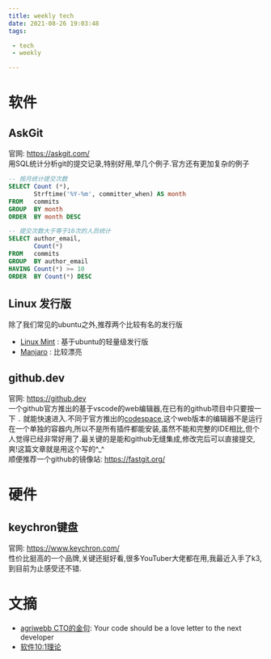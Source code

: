 ```yaml
---
title: weekly tech
date: 2021-08-26 19:03:48
tags:

 - tech
 - weekly

---
```


# 软件

## AskGit
官网: https://askgit.com/  
用SQL统计分析git的提交记录,特别好用,举几个例子.官方还有更加复杂的例子

```sql
-- 按月统计提交次数
SELECT Count (*),
       Strftime('%Y-%m', committer_when) AS month
FROM   commits
GROUP  BY month
ORDER  BY month DESC

-- 提交次数大于等于10次的人员统计
SELECT author_email,
       Count(*)
FROM   commits
GROUP  BY author_email
HAVING Count(*) >= 10
ORDER  BY Count(*) DESC 

```

## Linux 发行版
除了我们常见的ubuntu之外,推荐两个比较有名的发行版

- [Linux Mint](https://linuxmint.com/) : 基于ubuntu的轻量级发行版
- [Manjaro](https://manjaro.org/) : 比较漂亮

## github.dev
官网: https://github.dev  
一个github官方推出的基于vscode的web编辑器,在已有的github项目中只要按一下 `.` 就能快速进入.不同于官方推出的[codespace](https://github.com/features/codespaces),这个web版本的编辑器不是运行在一个单独的容器内,所以不是所有插件都能安装,虽然不能和完整的IDE相比,但个人觉得已经非常好用了.最关键的是能和github无缝集成,修改完后可以直接提交,爽!这篇文章就是用这个写的^_^  
顺便推荐一个github的镜像站: https://fastgit.org/

# 硬件

## keychron键盘
官网: https://www.keychron.com/  
性价比挺高的一个品牌,关键还挺好看,很多YouTuber大佬都在用,我最近入手了k3,到目前为止感受还不错.

# 文摘

- [agriwebb CTO的金句](https://www.agriwebb.com/au/your-code-should-be-a-love-letter-to-the-next-developer/): Your code should be a love letter to the next developer
- [软件10:1理论](https://www.ybrikman.com/writing/2018/08/12/the-10-to-1-rule-of-writing-and-programming/)

